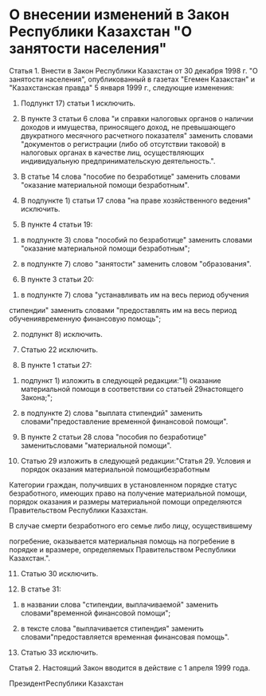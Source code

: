 # О внесении изменений в Закон Республики Казахстан "О занятости населения"

Статья 1. Внести в Закон Республики Казахстан от 30 декабря 1998 г. "О занятости населения", опубликованный в газетах "Егемен Казакстан" и "Казахстанская правда" 5 января 1999 г., следующие изменения:

1. Подпункт 17) статьи 1 исключить.

2. В пункте 3 статьи 6 слова "и справки налоговых органов о наличии доходов и имущества, приносящего доход, не превышающего двукратного месячного расчетного показателя" заменить словами "документов о регистрации (либо об отсутствии таковой) в налоговых органах в качестве лиц, осуществляющих индивидуальную предпринимательскую деятельность.".

3. В статье 14 слова "пособие по безработице" заменить словами "оказание материальной помощи безработным".

4. В подпункте 1) статьи 17 слова "на праве хозяйственного ведения" исключить.

5. В пункте 4 статьи 19:

1) в подпункте 3) слова "пособий по безработице" заменить словами "оказание материальной помощи безработным";

2) в подпункте 7) слово "занятости" заменить словом "образования".

6. В пункте 3 статьи 20:

1) в подпункте 7) слова "устанавливать им на весь период обучения

стипендии" заменить словами "предоставлять им на весь период обучениявременную финансовую помощь";

2) подпункт 8) исключить.

7. Статью 22 исключить.

8. В пункте 1 статьи 27:

1) подпункт 1) изложить в следующей редакции:"1) оказание материальной помощи в соответствии со статьей 29настоящего Закона;";

2) в подпункте 2) слова "выплата стипендий" заменить словами"предоставление временной финансовой помощи".

9. В пункте 2 статьи 28 слова "пособия по безработице" заменитьсловами "материальной помощи".

10. Статью 29 изложить в следующей редакции:"Статья 29. Условия и порядок оказания материальной помощибезработным

Категории граждан, получивших в установленном порядке статус безработного, имеющих право на получение материальной помощи, порядок оказания и размеры материальной помощи определяются Правительством Республики Казахстан.

В случае смерти безработного его семье либо лицу, осуществившему

погребение, оказывается материальная помощь на погребение в порядке и вразмере, определяемых Правительством Республики Казахстан.".

11. Статью 30 исключить.

12. В статье 31:

1) в названии слова "стипендии, выплачиваемой" заменить словами"временной финансовой помощи";

2) в тексте слова "выплачивается стипендия" заменить словами"предоставляется временная финансовая помощь".

13. Статью 33 исключить.

Статья 2. Настоящий Закон вводится в действие с 1 апреля 1999 года.

ПрезидентРеспублики Казахстан

